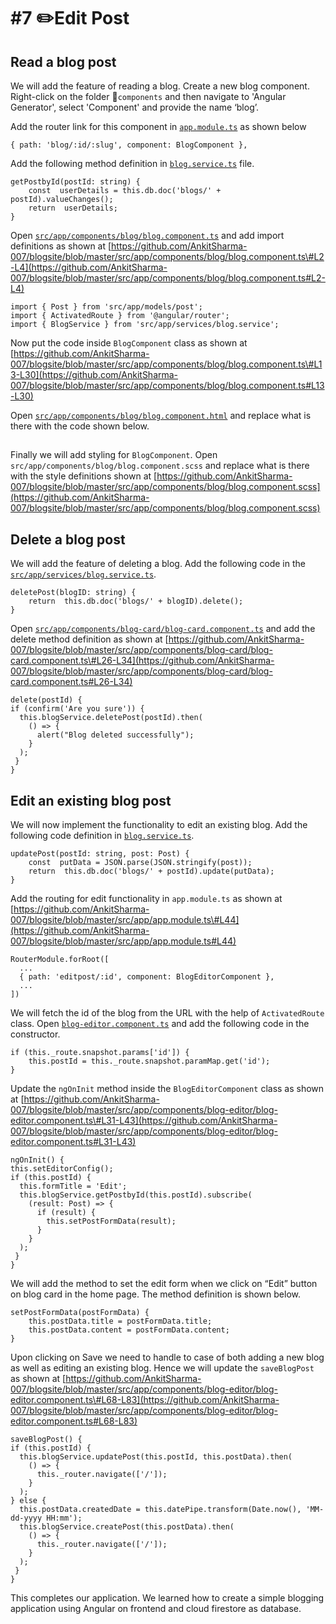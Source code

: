 # \#7 ✏️Edit Post

## Read a blog post

We will add the feature of reading a blog. Create a new blog component. Right-click on the folder 📁`components` and then navigate to 'Angular Generator', select 'Component' and provide the name ‘blog’.

Add the router link for this component in [`app.module.ts`](https://github.com/AnkitSharma-007/blogsite/blob/master/src/app/app.module.ts#L43) as shown below

```text
{ path: 'blog/:id/:slug', component: BlogComponent },
```

Add the following method definition in [`blog.service.ts`](https://github.com/AnkitSharma-007/blogsite/blob/master/src/app/services/blog.service.ts#L31) file.

```text
getPostbyId(postId: string) {
    const  userDetails = this.db.doc('blogs/' + postId).valueChanges();
    return  userDetails;
}
```

Open [`src/app/components/blog/blog.component.ts`](https://github.com/AnkitSharma-007/blogsite/blob/master/src/app/components/blog/blog.component.ts) and add import definitions as shown at [https://github.com/AnkitSharma-007/blogsite/blob/master/src/app/components/blog/blog.component.ts\#L2-L4](https://github.com/AnkitSharma-007/blogsite/blob/master/src/app/components/blog/blog.component.ts#L2-L4)

```text
import { Post } from 'src/app/models/post';
import { ActivatedRoute } from '@angular/router';
import { BlogService } from 'src/app/services/blog.service';
```

Now put the code inside `BlogComponent` class as shown at [https://github.com/AnkitSharma-007/blogsite/blob/master/src/app/components/blog/blog.component.ts\#L13-L30](https://github.com/AnkitSharma-007/blogsite/blob/master/src/app/components/blog/blog.component.ts#L13-L30)

Open [`src/app/components/blog/blog.component.html`](https://github.com/AnkitSharma-007/blogsite/blob/master/src/app/components/blog/blog.component.html) and replace what is there with the code shown below.

## 

Finally we will add styling for `BlogComponent`. Open `src/app/components/blog/blog.component.scss` and replace what is there with the style definitions shown at [https://github.com/AnkitSharma-007/blogsite/blob/master/src/app/components/blog/blog.component.scss](https://github.com/AnkitSharma-007/blogsite/blob/master/src/app/components/blog/blog.component.scss)

## Delete a blog post

We will add the feature of deleting a blog. Add the following code in the [`src/app/services/blog.service.ts`](https://github.com/AnkitSharma-007/blogsite/blob/master/src/app/services/blog.service.ts#L41-L43).

```text
deletePost(blogID: string) {
    return  this.db.doc('blogs/' + blogID).delete();
}
```

Open [`src/app/components/blog-card/blog-card.component.ts`](https://github.com/AnkitSharma-007/blogsite/blob/master/src/app/components/blog-card/blog-card.component.ts) and add the delete method definition as shown at [https://github.com/AnkitSharma-007/blogsite/blob/master/src/app/components/blog-card/blog-card.component.ts\#L26-L34](https://github.com/AnkitSharma-007/blogsite/blob/master/src/app/components/blog-card/blog-card.component.ts#L26-L34)

```text
delete(postId) {
if (confirm('Are you sure')) {
  this.blogService.deletePost(postId).then(
    () => {
      alert("Blog deleted successfully");
    }
  );
 }
}
```

## Edit an existing blog post

We will now implement the functionality to edit an existing blog. Add the following code definition in [`blog.service.ts`](https://github.com/AnkitSharma-007/blogsite/blob/master/src/app/services/blog.service.ts#L36-L39).

```text
updatePost(postId: string, post: Post) {
    const  putData = JSON.parse(JSON.stringify(post));
    return  this.db.doc('blogs/' + postId).update(putData);
}
```

Add the routing for edit functionality in `app.module.ts` as shown at [https://github.com/AnkitSharma-007/blogsite/blob/master/src/app/app.module.ts\#L44](https://github.com/AnkitSharma-007/blogsite/blob/master/src/app/app.module.ts#L44)

```text
RouterModule.forRoot([
  ...
  { path: 'editpost/:id', component: BlogEditorComponent },
  ...
])
```

We will fetch the id of the blog from the URL with the help of `ActivatedRoute` class. Open [`blog-editor.component.ts`](https://github.com/AnkitSharma-007/blogsite/blob/master/src/app/components/blog-editor/blog-editor.component.ts#L26-L28) and add the following code in the constructor.

```text
if (this._route.snapshot.params['id']) {
    this.postId = this._route.snapshot.paramMap.get('id');
}
```

Update the `ngOnInit` method inside the `BlogEditorComponent` class as shown at [https://github.com/AnkitSharma-007/blogsite/blob/master/src/app/components/blog-editor/blog-editor.component.ts\#L31-L43](https://github.com/AnkitSharma-007/blogsite/blob/master/src/app/components/blog-editor/blog-editor.component.ts#L31-L43)

```text
ngOnInit() {
this.setEditorConfig();
if (this.postId) {
  this.formTitle = 'Edit';
  this.blogService.getPostbyId(this.postId).subscribe(
    (result: Post) => {
      if (result) {
        this.setPostFormData(result);
      }
    }
  );
 }
}
```

We will add the method to set the edit form when we click on “Edit” button on blog card in the home page. The method definition is shown below.

```text
setPostFormData(postFormData) {
    this.postData.title = postFormData.title;
    this.postData.content = postFormData.content;
}
```

Upon clicking on Save we need to handle to case of both adding a new blog as well as editing an existing blog. Hence we will update the `saveBlogPost` as shown at [https://github.com/AnkitSharma-007/blogsite/blob/master/src/app/components/blog-editor/blog-editor.component.ts\#L68-L83](https://github.com/AnkitSharma-007/blogsite/blob/master/src/app/components/blog-editor/blog-editor.component.ts#L68-L83)

```text
saveBlogPost() {
if (this.postId) {
  this.blogService.updatePost(this.postId, this.postData).then(
    () => {
      this._router.navigate(['/']);
    }
  );
} else {
  this.postData.createdDate = this.datePipe.transform(Date.now(), 'MM-dd-yyyy HH:mm');
  this.blogService.createPost(this.postData).then(
    () => {
      this._router.navigate(['/']);
    }
  );
 }
}
```

This completes our application. We learned how to create a simple blogging application using Angular on frontend and cloud firestore as database.

